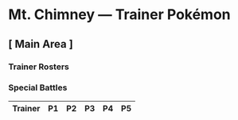 # Mt. Chimney — Trainer Pokémon

## [ Main Area ]

### Trainer Rosters

### Special Battles

| Trainer | P1 | P2 | P3 | P4 | P5 |
|:-------:|:--:|:--:|:--:|:--:|:--:|

